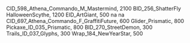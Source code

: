 CID_598_Athena_Commando_M_Mastermind, 2100
BID_256_ShatterFly
HalloweenScythe, 1200
EID_ArtGiant, 500
na
na
CID_697_Athena_Commando_F_GraffitiFuture, 600
Glider_Prismatic, 800
Pickaxe_ID_035_Prismatic, 800
BID_270_StreetDemon, 300
Trails_ID_037_Glyphs, 300
Wrap_184_NewYearStar, 500

